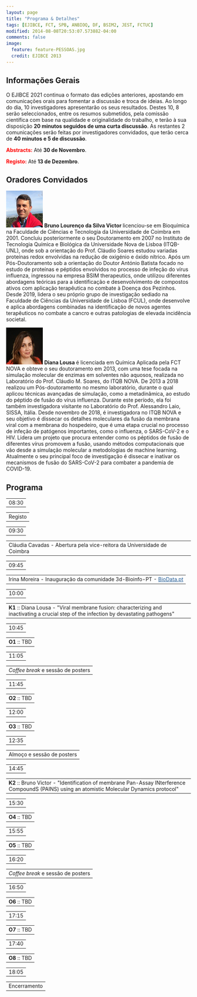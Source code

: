 ```yaml
---
layout: page
title: "Programa & Detalhes"
tags: [EJIBCE, FCT, SPB, ANBIOQ, DF, BSIM2, JEST, FCTUC]
modified: 2014-08-08T20:53:07.573882-04:00
comments: false
image:
  feature: feature-PESSOAS.jpg
  credit: EJIBCE 2013
---
```


## Informações Gerais
O EJIBCE 2021 continua o formato das edições anteriores, apostando em comunicações orais para fomentar a discussão e troca de ideias. Ao longo do dia, 10 investigadores apresentarão os seus resultados. Destes 10, 8 serão seleccionados, entre os resumos submetidos, pela comissão científica com base na qualidade e originalidade do trabalho, e terão à sua disposição <strong>20 minutos seguidos de uma curta discussão</strong>. As restantes 2 comunicações serão feitas por investigadores convidados, que terão cerca de <strong>40 minutos e 5 de discussão</strong>.

<strong><font color="red">Abstracts:</font></strong> Até <strong>30 de Novembro</strong>.

<strong><font color="red">Registo:</font></strong> Até <strong>13 de Dezembro</strong>.


## Oradores Convidados
<p style="min-height: 130px; text-indent: 0;">
<img src="/images/pessoas/foto_bruno_victor.png" class="mugshot" />
<strong> Bruno Lourenço da Silva Victor </strong> licenciou-se em Bioquímica na Faculdade de Ciências e Tecnologia da Universidade de Coimbra em 2001. Concluiu posteriormente o seu Doutoramento em 2007 no Instituto de Tecnologia Química e Biológica da Universidade Nova de Lisboa (ITQB-UNL), onde sob a orientação do Prof. Cláudio Soares estudou variadas proteínas redox envolvidas na redução de oxigénio e óxido nítrico. Após um Pós-Doutoramento sob a orientação do Doutor António Batista focado no estudo de proteínas e péptidos envolvidos no processo de infeção do vírus influenza, ingressou na empresa BSIM therapeutics, onde utilizou diferentes abordagens teóricas para a identificação e desenvolvimento de compostos ativos com aplicação terapêutica no combate à Doença dos Pezinhos. Desde 2019, lidera o seu próprio grupo de investigação sediado na Faculdade de Ciências da Universidade de Lisboa (FCUL), onde desenvolve e aplica abordagens combinadas na identificação de novos agentes terapêuticos no combate a cancro e outras patologias de elevada incidência societal.</p> 

<p style="min-height: 130px; text-indent: 0;">
<img src="/images/pessoas/foto_diana_lousa.JPG" class="mugshot" />
<strong> Diana Lousa </strong> é licenciada em Química Aplicada pela FCT NOVA e obteve o seu doutoramento em 2013, com uma tese focada na simulação molecular de enzimas em solventes não aquosos, realizada no Laboratório do Prof. Cláudio M. Soares, do ITQB NOVA. De 2013 a 2018 realizou um Pós-doutoramento no mesmo laboratório, durante o qual aplicou técnicas avançadas de simulação, como a metadinâmica, ao estudo do péptido de fusão do vírus influenza. Durante este período, ela foi também investigadora visitante no Laboratório do Prof. Alessandro Laio, SISSA, Itália.
Desde novembro de 2018, é investigadora no ITQB NOVA e seu objetivo é dissecar os detalhes moleculares da fusão da membrana viral com a membrana do hospedeiro, que é uma etapa crucial no processo de infeção de patógenos importantes, como o influenza, o SARS-CoV-2 e o HIV. Lidera um projeto que procura entender como os péptidos de fusão de diferentes vírus promovem a fusão, usando métodos computacionais que vão desde a simulação molecular a metodologias de machine learning. Atualmente o seu principal foco de investigação é dissecar e inativar os mecanismos de fusão do SARS-CoV-2 para combater a pandemia de COVID-19.</p>

## Programa
<link rel="stylesheet" href="teste_tabela.css">

<div class="bigtable">
  <table class="hours">
    <tr><td class="odd yellow">08:30</td> </tr>  
  </table>
<div class="test">
  <table class="noborder">
    <tr class="events grey"><td class="even">Registo</td></tr>
  </table>
</div>
  <table class="hours">
    <tr><td class="odd yellow">09:30</td> </tr>
  </table>
  <table class="noborder">
    <tr class="events"><td class="even">Cl&aacute;udia Cavadas - Abertura pela vice-reitora da Universidade de Coimbra</td></tr>
  </table>
  <table class="hours">
    <tr><td class="odd yellow">09:45</td> </tr>
  </table>
  <table class="noborder">
    <tr class="events"><td class="even">Irina Moreira - Inaugura&ccedil;&atilde;o da comunidade 3d-Bioinfo-PT - <a href="https://biodata.pt/" target="_blank" style="color:rgb(33,91,149);">BioData.pt</a></td></tr>
  </table>
  <table class="hours">
    <tr><td class="odd red">10:00</td> </tr>
  </table>
  <table class="noborder">
    <tr class="events"><td class="even"> <strong>K1</strong> :: Diana Lousa - "Viral membrane fusion: characterizing and inactivating a crucial step of the infection by devastating pathogens"</td></tr>
  </table>
  <table class="hours">
    <tr><td class="odd green">10:45</td> </tr>
  </table>
  <table class="noborder">
    <tr class="events"><td class="even"> <strong>O1</strong> :: TBD </td></tr>
  </table>
  <table class="hours">
    <tr><td class="odd yellow">11:05</td> </tr>
  </table>
  <table class="noborder">
    <tr class="events grey"><td class="even"> <i>Coffee break</i> e sess&atilde;o de posters</td></tr>
  </table>
  <table class="hours">
    <tr><td class="odd green">11:45</td> </tr>
  </table>
  <table class="noborder">
    <tr class="events"><td class="even"> <strong>O2</strong> :: TBD </td></tr>
  </table>
  <table class="hours">
    <tr><td class="odd green">12:00</td> </tr>
  </table>
  <table class="noborder">
    <tr class="events"><td class="even"> <strong>O3</strong> :: TBD </td></tr>
  </table>
  <table class="hours">
    <tr><td class="odd yellow">12:35</td> </tr>
  </table>
  <table class="noborder">
    <tr class="events grey"><td class="even"> Almo&ccedil;o e sess&atilde;o de posters </td></tr>
  </table>
  <table class="hours">
    <tr><td class="odd red">14:45</td> </tr>
  </table>
  <table class="noborder">
    <tr class="events"><td class="even"> <strong>K2</strong> :: Bruno Victor - "Identification of membrane Pan-Assay INterference CompoundS (PAINS) using an atomistic Molecular Dynamics protocol"</td></tr>
  </table>
  <table class="hours">
    <tr><td class="odd green">15:30</td> </tr>
  </table>
  <table class="noborder">
    <tr class="events"><td class="even"> <strong>O4</strong> :: TBD </td></tr>
  </table>
  <table class="hours">
    <tr><td class="odd green">15:55</td> </tr>
  </table>
  <table class="noborder">
    <tr class="events"><td class="even"> <strong>O5</strong> :: TBD </td></tr>
  </table>
  <table class="hours">
    <tr><td class="odd yellow">16:20</td> </tr>
  </table>
  <table class="noborder">
    <tr class="events grey"><td class="even"> <i>Coffee break</i> e sess&atilde;o de posters </td></tr>
  </table>
  <table class="hours">
    <tr><td class="odd green">16:50</td> </tr>
  </table>
  <table class="noborder">
    <tr class="events"><td class="even"> <strong>O6</strong> :: TBD</td></tr>
  </table>
  <table class="hours">
    <tr><td class="odd green">17:15</td> </tr>
  </table>
  <table class="noborder">
    <tr class="events"><td class="even"> <strong>O7</strong> :: TBD</td></tr>
  </table>
  <table class="hours">
    <tr><td class="odd green">17:40</td> </tr>
  </table>
  <table class="noborder">
    <tr class="events"><td class="even"> <strong>O8</strong> :: TBD </td></tr>
  </table>
  <table class="hours">
    <tr><td class="odd yellow">18:05</td> </tr>
  </table>
  <table class="noborder">
    <tr class="events grey"><td class="even"> Encerramento </td></tr>
  </table>
<br>
<br>
<br>
<!-- <img src="/images/programa/programa_provisorio.png"/> -->
